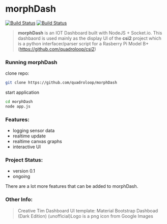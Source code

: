 # morphDash
[![Build Status](https://travis-ci.org/joemccann/dillinger.svg?branch=master)](https://github.com/quadroloop/morphDash)
[![Build Status](https://quadroloop.github.io/bobaux/md.PNG)](https://github.com/quadroloop/morphDash)

> __morphDash__ is an IOT Dashboard built with NodeJS + Socket.io. This dashbaord is used mainly as the display UI of the __csi2__ project which is a python interfacer/parser script for a Rasberry Pi Model B+ (https://github.com/quadroloop/csi2)

### Running morphDash
clone repo:
```sh
git clone https://github.com/quadroloop/morphDash
```
start application
```sh
cd morphDash
node app.js
```
### Features:
- logging sensor data
- realtime update
- realtime canvas graphs
- interactive UI

### Project Status:
 - version 0.1
 - ongoing

There are a lot more features that can be added to morphDash.

### Other Info:
 > Creative Tim 
 >Dashboard UI template: Material Bootstrap Dashboad (Dark Edition)
 >(unofficial)Logo is a png icon from Google Images
 
